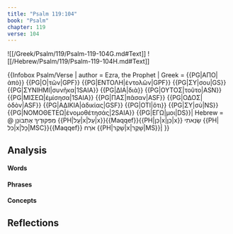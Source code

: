 ```yaml
---
title: "Psalm 119:104"
book: "Psalm"
chapter: 119
verse: 104
---
```

![[/Greek/Psalm/119/Psalm-119-104G.md#Text]]
![[/Hebrew/Psalm/119/Psalm-119-104H.md#Text]]

{{Infobox Psalm/Verse |
  author = Ezra, the Prophet |
  Greek = {{PG|ΑΠΟ|ἀπὸ}} {{PG|Ο|τῶν|GPF}} {{PG|ΕΝΤΟΛΗ|ἐντολῶν|GPF}} {{PG|ΣΥ|σου|GS}} {{PG|ΣΥΝΙΗΜΙ|συνῆκα|1SAIA}} {{PG|ΔΙΑ|διὰ}} {{PG|ΟΥΤΟΣ|τοῦτο|ASN}} {{PG|ΜΙΣΕΩ|ἐμίσησα|1SAIA}} {{PG|ΠΑΣ|πᾶσαν|ASF}} {{PG|ΟΔΟΣ|ὁδὸν|ASF}} {{PG|ΑΔΙΚΙΑ|ἀδικίας|GSF}} {{PG|ΟΤΙ|ὅτι}} {{PG|ΣΥ|σὺ|NS}} {{PG|ΝΟΜΟΘΕΤΕΩ|ἐνομοθέτησάς|2SAIA}} {{PG|ΕΓΩ|μοι|DS}}|
  Hebrew = @
מִפִּקּוּדֶיךָ
אֶתְבּוֹנָן
{{PH|עָל|x|עַל|x}}{{Maqqef}}{{PH|כֵּן|x|כֵּן|x}}
שָׂנֵאתִי
{{PH|כל|x|כָּל|MSC}}{{Maqqef}}
אֹרַח
{{PH|שָׁקֶר|x|שָׁקֶר|MS}}׃|
}}

## Analysis

#### Words

#### Phrases

#### Concepts

## Reflections
